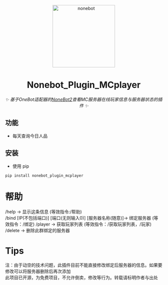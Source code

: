 <p align="center">
  <a href="https://v2.nonebot.dev/"><img src="https://v2.nonebot.dev/logo.png" width="200" height="200" alt="nonebot"></a>
</p>

<div align="center">
  
# Nonebot_Plugin_MCplayer
  
_✨ 基于OneBot适配器的[NoneBot2](https://v2.nonebot.dev/)查看MC服务器在线玩家信息与服务器状态的插件 ✨_
  
</div>

## 功能

- 每天查询今日人品

## 安装

- 使用 pip

```
pip install nonebot_plugin_mcplayer
```

# 帮助  
/help -> 显示这条信息 (等效指令:/帮助)  
/bind [IP(不包括端口)] [端口(无则输入0)] [服务器名称(随意)]-> 绑定服务器 (等效指令：/绑定) 
/player -> 获取玩家列表 (等效指令：/获取玩家列表，/玩家)  
/delete -> 删除此群绑定的服务器

# Tips
注：由于动空的技术问题，此插件目前不能直接修改绑定后服务器的信息。如果要修改可以将服务器删除后再次添加  
    此项目已开源，为免费项目，不允许倒卖，修改等行为。转载请标明作者与出处
